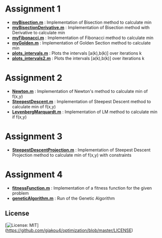 # Assignment 1
* **<u>myBisection.m</u>** : Implementation of Bisection method to calculate min
* **<u>myBisectionDerivative.m</u>** : Implementation of Bisection method with Derivative to calculate min
* **<u>myFibonacci.m</u>** : Implementation of Fibonacci method to calculate min
* **<u>myGolden.m</u>** : Implementation of Golden Section method to calculate min
* **<u>plots_intervals.m</u>** : Plots the intervals [a(k),b(k)] over iterations k
* **<u>plots_intervals2.m</u>** : Plots the intervals [a(k),b(k)] over iterations k

# Assignment 2
* **<u>Newton.m</u>** : Implementation of Newton's method to calculate min of f(x,y)
* **<u>SteepestDescent.m</u>** : Implementation of Steepest Descent method to calculate min of f(x,y)
* **<u>LevenbergMarquardt.m</u>** : Implementation of LM method to calculate min if f(x,y)

# Assignment 3
* **<u>SteepestDescentProjection.m</u>** : Implementation of Steepest Descent Projection method to calculate min of f(x,y) with constraints

# Assignment 4
* **<u>fitnessFunction.m</u>** : Implementation of a fitness function for the given problem
* **<u>geneticAlgorithm.m</u>** : Run of the Genetic Algorithm

## License
[![License: MIT](https://img.shields.io/badge/License-MIT-yellow.svg)]
(https://github.com/giakou4/optimization/blob/master/LICENSE)
